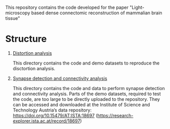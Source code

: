 This repository contains the code developed for the paper "Light-microscopy based dense connectomic reconstruction of mammalian brain tissue" 

# Structure
1) [Distortion analysis](./Distortion_analysis/)

    This directory contains the code and demo datasets to reproduce the disctortion analysis.

2) [Synapse detection and connectivity analysis](./Synapse_detection_and_Connectivity_analysis/)

    This directory contains the code and data to perform synapse detection and connectivity analysis. Parts of the demo datasets, required to test the code, are too large to be directly uploaded to the repository. They can be accessed and downloaded at the Institute of Science and Technology Austria’s data repository:
https://doi.org/10.15479/AT:ISTA:18697 (https://research-explorer.ista.ac.at/record/18697) 